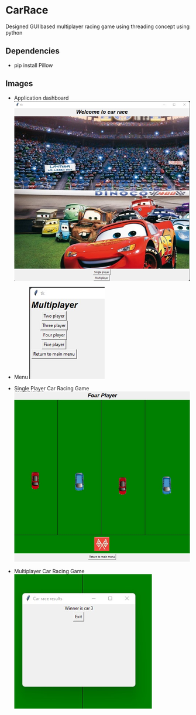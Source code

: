 # CarRace
Designed GUI based multiplayer racing game using threading concept using python

## Dependencies
- pip install Pillow

## Images
- Application dashboard
![Dashboard](images/1.jpg)

- Menu
![Menu](images/2.jpg)

- Single Player Car Racing Game
![Single Player](images/3.jpg)

- Multiplayer Car Racing Game
![Multiplayer](images/4.jpg)

